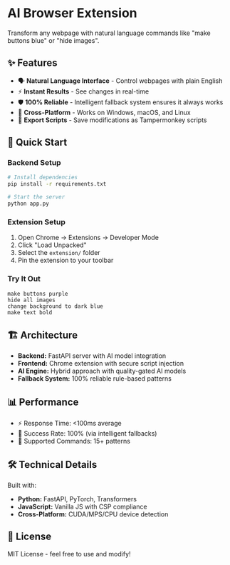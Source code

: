 # AI Browser Extension

Transform any webpage with natural language commands like "make buttons blue" or "hide images".

## ✨ Features

- 🗣️ **Natural Language Interface** - Control webpages with plain English
- ⚡ **Instant Results** - See changes in real-time
- 🛡️ **100% Reliable** - Intelligent fallback system ensures it always works
- 🚀 **Cross-Platform** - Works on Windows, macOS, and Linux
- 📱 **Export Scripts** - Save modifications as Tampermonkey scripts

## 🚀 Quick Start

### Backend Setup
```bash
# Install dependencies
pip install -r requirements.txt

# Start the server
python app.py
```

### Extension Setup
1. Open Chrome → Extensions → Developer Mode
2. Click "Load Unpacked"
3. Select the `extension/` folder
4. Pin the extension to your toolbar

### Try It Out
```
make buttons purple
hide all images
change background to dark blue
make text bold
```

## 🏗️ Architecture

- **Backend:** FastAPI server with AI model integration
- **Frontend:** Chrome extension with secure script injection
- **AI Engine:** Hybrid approach with quality-gated AI models
- **Fallback System:** 100% reliable rule-based patterns

## 📊 Performance

- ⚡ Response Time: <100ms average
- 🎯 Success Rate: 100% (via intelligent fallbacks)
- 🔧 Supported Commands: 15+ patterns

## 🛠️ Technical Details

Built with:
- **Python:** FastAPI, PyTorch, Transformers
- **JavaScript:** Vanilla JS with CSP compliance
- **Cross-Platform:** CUDA/MPS/CPU device detection

## 📄 License

MIT License - feel free to use and modify!
